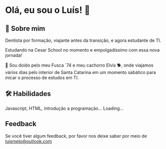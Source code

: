 
# Olá, eu sou o Luís! 👋


## 🚀 Sobre mim
Dentista por formação, viajante antes da transição, e agora estudante de TI. 

Estudando na Cesar School no momento e empolgadíssimo com essa nova jornada!

📡 Sou doido pelo meu  Fusca ´74 e meu cachorro Elvis 🐕, onde viajamos vários dias pelo interior de Santa Catarina em um  momento sabático para inicar o processo de estudos em TI.

## 🛠 Habilidades
Javascript, HTML, introdução a programação... Loading...


## Feedback

Se você tiver algum feedback, por favor nos deixe saber por meio de luismelo@outlook.com

